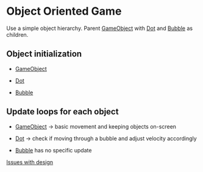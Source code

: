 # Object Oriented Game

Use a simple object hierarchy. Parent [GameObject](../OOGame/GameObject.cs) with [Dot](../OOGame/Dot.cs) and [Bubble](../OOGame/Bubble.cs) as children.

## Object initialization

* [GameObject](../OOGame/GameObject.cs#L26-L32)

* [Dot](../OOGame/Dot.cs#L28-L46)

* [Bubble](../OOGame/Bubble.cs#L30-L44)

## Update loops for each object

* [GameObject](../OOGame/GameObject.cs#L34-L50) -> basic movement and keeping objects on-screen

* [Dot](../OOGame/Dot.cs#L48-L64) -> check if moving through a bubble and adjust velocity accordingly

* [Bubble](../OOGame/Bubble.cs) has no specific update

[Issues with design](OOGameIssues.md)